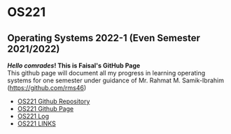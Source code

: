 # OS221
## Operating Systems 2022-1 (Even Semester 2021/2022)

**_Hello comrades_! This is Faisal's GitHub Page**\
This github page will document all my progress in learning operating systems for one semester under guidance of Mr. Rahmat M. Samik-Ibrahim (<a href="https://github.com/rms46">https://github.com/rms46</a>)

* [OS221 Github Repository](https://github.com/faisaladisoe/os221/)
* [OS221 Github Page](https://faisaladisoe.github.io/os221/)
* [OS221 Log](https://faisaladisoe.github.io/os221/TXT/mylog.txt)
* [OS221 LINKS](https://faisaladisoe.github.io/os221/LINKS/)
